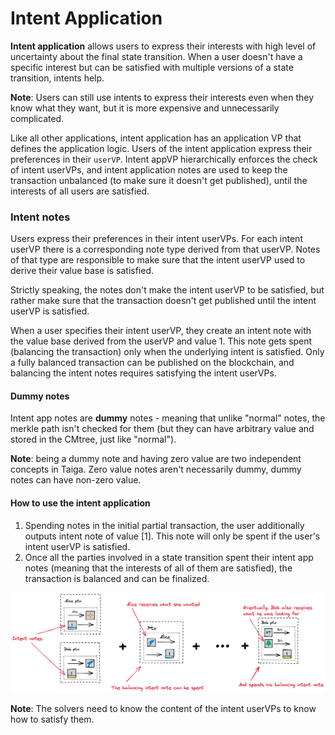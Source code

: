 # Intent Application

**Intent application** allows users to express their interests with high level of uncertainty about the final state transition. 
When a user doesn't have a specific interest but can be satisfied with multiple versions of a state transition, intents help.

**Note**: Users can still use intents to express their interests even when they know what they want, but it is more expensive and unnecessarily complicated.

Like all other applications, intent application has an application VP that defines the application logic. 
Users of the intent application express their preferences in their `userVP`.
Intent appVP hierarchically enforces the check of intent userVPs, 
and intent application notes are used to keep the transaction unbalanced (to make sure it doesn't get published), 
until the interests of all users are satisfied.

### Intent notes

Users express their preferences in their intent userVPs. For each intent userVP there is a corresponding note type derived from that userVP.
Notes of that type are responsible to make sure that the intent userVP used to derive their value base is satisfied.

Strictly speaking, the notes don't make the intent userVP to be satisfied, 
but rather make sure that the transaction doesn't get published until the intent userVP is satisfied.

When a user specifies their intent userVP, they create an intent note with the value base derived from the userVP and value 1.
This note gets spent (balancing the transaction) only when the underlying intent is satisfied. 
Only a fully balanced transaction can be published on the blockchain, 
and balancing the intent notes requires satisfying the intent userVPs.

#### Dummy notes

Intent app notes are **dummy** notes - meaning that unlike "normal" notes, the merkle path isn't checked for them (but they can have arbitrary value and stored in the CMtree, just like "normal").

**Note**: being a dummy note and having zero value are two independent concepts in Taiga. Zero value notes aren't necessarily dummy, dummy notes can have non-zero value.

#### How to use the intent application

1. Spending notes in the initial partial transaction, the user additionally outputs intent note of value [1].
   This note will only be spent if the user's intent userVP is satisfied.
2. Once all the parties involved in a state transition spent their intent app notes (meaning that the interests of all of them are satisfied), the transaction is balanced and can be finalized.
  
![img.png](img/exec_intent_notes.png) 

**Note**: The solvers need to know the content of the intent userVPs to know how to satisfy them.